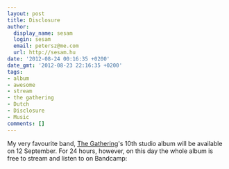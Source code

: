 ```yaml
---
layout: post
title: Disclosure
author:
  display_name: sesam
  login: sesam
  email: petersz@me.com
  url: http://sesam.hu
date: '2012-08-24 00:16:35 +0200'
date_gmt: '2012-08-23 22:16:35 +0200'
tags:
- album
- awesome
- stream
- the gathering
- Dutch
- Disclosure
- Music
comments: []
---
```


My very favourite band, [The Gathering](http://www.gathering.nl)'s 10th studio album will be available on 12 September. For 24 hours, however, on this day the whole album is free to stream and listen to on Bandcamp:
